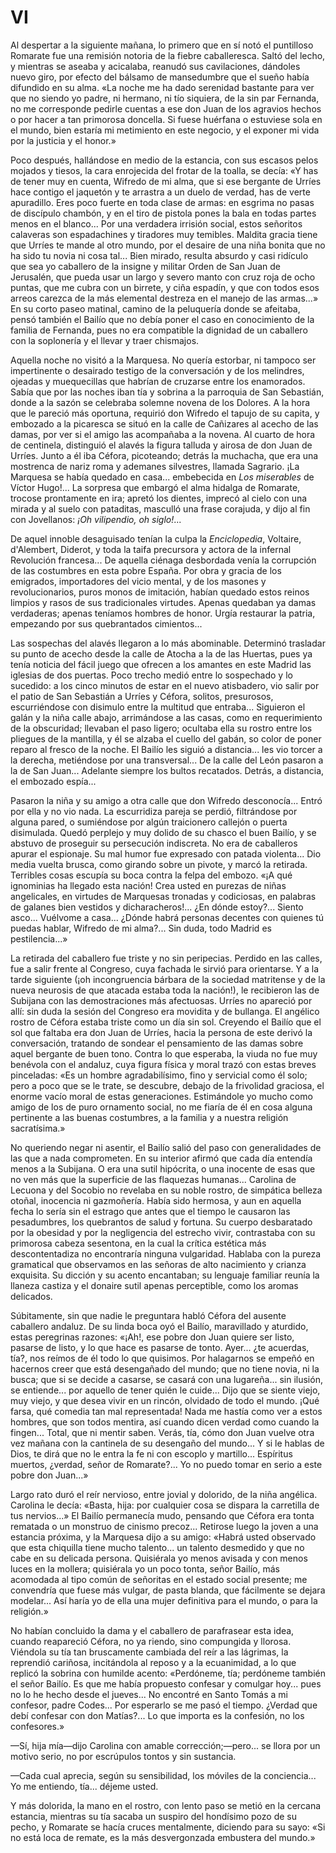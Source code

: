 # VI

Al despertar a la siguiente mañana, lo primero que en sí notó el puntilloso
Romarate fue una remisión notoria de la fiebre caballeresca. Saltó del lecho,
y mientras se aseaba y acicalaba, reanudó sus cavilaciones, dándoles nuevo
giro, por efecto del bálsamo de mansedumbre que el sueño había difundido en su
alma. «La noche me ha dado serenidad bastante para ver que no siendo yo padre,
ni hermano, ni tío siquiera, de la sin par Fernanda, no me corresponde pedirle
cuentas a ese don Juan de los agravios hechos o por hacer a tan primorosa
doncella. Si fuese huérfana o estuviese sola en el mundo, bien estaría mi
metimiento en este negocio, y el exponer mi vida por la justicia y el honor.»

Poco después, hallándose en medio de la estancia, con sus escasos pelos mojados
y tiesos, la cara enrojecida del frotar de la toalla, se decía: «Y has de tener
muy en cuenta, Wifredo de mi alma, que si ese bergante de Urríes hace contigo
el jaquetón y te arrastra a un duelo de verdad, has de verte apuradillo. Eres
poco fuerte en toda clase de armas: en esgrima no pasas de discípulo chambón,
y en el tiro de pistola pones la bala en todas partes menos en el blanco... Por
una verdadera irrisión social, estos señoritos calaveras son espadachines
y tiradores muy temibles. Maldita gracia tiene que Urríes te mande al otro
mundo, por el desaire de una niña bonita que no ha sido tu novia ni cosa tal...
Bien mirado, resulta absurdo y casi ridículo que sea yo caballero de la insigne
y militar Orden de San Juan de Jerusalén, que pueda usar un largo y severo
manto con cruz roja de ocho puntas, que me cubra con un birrete, y ciña
espadín, y que con todos esos arreos carezca de la más elemental destreza en el
manejo de las armas...» En su corto paseo matinal, camino de la peluquería
donde se afeitaba, pensó también el Bailío que no debía poner el caso en
conocimiento de la familia de Fernanda, pues no era compatible la dignidad de
un caballero con la soplonería y el llevar y traer chismajos.

Aquella noche no visitó a la Marquesa. No quería estorbar, ni tampoco ser
impertinente o desairado testigo de la conversación y de los melindres, ojeadas
y muequecillas que habrían de cruzarse entre los enamorados. Sabía que por las
noches iban tía y sobrina a la parroquia de San Sebastián, donde a la sazón se
celebraba solemne novena de los Dolores. A la hora que le pareció más oportuna,
requirió don Wifredo el tapujo de su capita, y embozado a la picaresca se situó
en la calle de Cañizares al acecho de las damas, por ver si el amigo las
acompañaba a la novena. Al cuarto de hora de centinela, distinguió el alavés la
figura talluda y airosa de don Juan de Urríes. Junto a él iba Céfora,
picoteando; detrás la muchacha, que era una mostrenca de nariz roma y ademanes
silvestres, llamada Sagrario. ¡La Marquesa se había quedado en casa...
embebecida en *Los miserables* de Víctor Hugo!... La sorpresa que embargó el
alma hidalga de Romarate, trocose prontamente en ira; apretó los dientes,
imprecó al cielo con una mirada y al suelo con pataditas, masculló una frase
corajuda, y dijo al fin con Jovellanos: *¡Oh vilipendio, oh siglo!*...

De aquel innoble desaguisado tenían la culpa la *Enciclopedia*, Voltaire,
d'Alembert, Diderot, y toda la taifa precursora y actora de la infernal
Revolución francesa... De aquella ciénaga desbordada venía la corrupción de las
costumbres en esta pobre España. Por obra y gracia de los emigrados,
importadores del vicio mental, y de los masones y revolucionarios, puros monos
de imitación, habían quedado estos reinos limpios y rasos de sus tradicionales
virtudes. Apenas quedaban ya damas verdaderas; apenas teníamos hombres de
honor. Urgía restaurar la patria, empezando por sus quebrantados cimientos...

Las sospechas del alavés llegaron a lo más abominable. Determinó trasladar su
punto de acecho desde la calle de Atocha a la de las Huertas, pues ya tenía
noticia del fácil juego que ofrecen a los amantes en este Madrid las iglesias
de dos puertas. Poco trecho medió entre lo sospechado y lo sucedido: a los
cinco minutos de estar en el nuevo atisbadero, vio salir por el patio de San
Sebastián a Urríes y Céfora, solitos, presurosos, escurriéndose con disimulo
entre la multitud que entraba... Siguieron el galán y la niña calle abajo,
arrimándose a las casas, como en requerimiento de la obscuridad; llevaban el
paso ligero; ocultaba ella su rostro entre los pliegues de la mantilla, y él se
alzaba el cuello del gabán, so color de poner reparo al fresco de la noche. El
Bailío les siguió a distancia... les vio torcer a la derecha, metiéndose por
una transversal... De la calle del León pasaron a la de San Juan... Adelante
siempre los bultos recatados. Detrás, a distancia, el embozado espía...

Pasaron la niña y su amigo a otra calle que don Wifredo desconocía... Entró por
ella y no vio nada. La escurridiza pareja se perdió, filtrándose por alguna
pared, o sumiéndose por algún traicionero callejón o puerta disimulada.  Quedó
perplejo y muy dolido de su chasco el buen Bailío, y se abstuvo de proseguir su
persecución indiscreta. No era de caballeros apurar el espionaje.  Su mal humor
fue expresado con patada violenta... Dio media vuelta brusca, como girando
sobre un pivote, y marcó la retirada. Terribles cosas escupía su boca contra la
felpa del embozo. «¡A qué ignominias ha llegado esta nación!  Crea usted en
purezas de niñas angelicales, en virtudes de Marquesas tronadas y codiciosas,
en palabras de galanes bien vestidos y dicharacheros!...  ¿En dónde estoy?...
Siento asco... Vuélvome a casa... ¿Dónde habrá personas decentes con quienes tú
puedas hablar, Wifredo de mi alma?... Sin duda, todo Madrid es pestilencia...»

La retirada del caballero fue triste y no sin peripecias. Perdido en las
calles, fue a salir frente al Congreso, cuya fachada le sirvió para orientarse.
Y a la tarde siguiente (¡oh incongruencia bárbara de la sociedad matritense
y de la nueva neurosis de que atacada estaba toda la nación!), le recibieron
las de Subijana con las demostraciones más afectuosas. Urríes no apareció por
allí: sin duda la sesión del Congreso era movidita y de bullanga. El angélico
rostro de Céfora estaba triste como un día sin sol. Creyendo el Bailío que el
sol que faltaba era don Juan de Urríes, hacia la persona de este derivó la
conversación, tratando de sondear el pensamiento de las damas sobre aquel
bergante de buen tono. Contra lo que esperaba, la viuda no fue muy benévola con
el andaluz, cuya figura física y moral trazó con estas breves pinceladas: «Es
un hombre agradabilísimo, fino y servicial como él solo; pero a poco que se le
trate, se descubre, debajo de la frivolidad graciosa, el enorme vacío moral de
estas generaciones. Estimándole yo mucho como amigo de los de puro ornamento
social, no me fiaría de él en cosa alguna pertinente a las buenas costumbres,
a la familia y a nuestra religión sacratísima.»

No queriendo negar ni asentir, el Bailío salió del paso con generalidades de
las que a nada comprometen. En su interior afirmó que cada día entendía menos
a la Subijana. O era una sutil hipócrita, o una inocente de esas que no ven más
que la superficie de las flaquezas humanas... Carolina de Lecuona y del Socobio
no revelaba en su noble rostro, de simpática belleza otoñal, inocencia ni
gazmoñería. Había sido hermosa, y aun en aquella fecha lo sería sin el estrago
que antes que el tiempo le causaron las pesadumbres, los quebrantos de salud
y fortuna. Su cuerpo desbaratado por la obesidad y por la negligencia del
estrecho vivir, contrastaba con su primorosa cabeza sesentona, en la cual la
crítica estética más descontentadiza no encontraría ninguna vulgaridad. Hablaba
con la pureza gramatical que observamos en las señoras de alto nacimiento
y crianza exquisita. Su dicción y su acento encantaban; su lenguaje familiar
reunía la llaneza castiza y el donaire sutil apenas perceptible, como los
aromas delicados.

Súbitamente, sin que nadie le preguntara habló Céfora del ausente caballero
andaluz. De su linda boca oyó el Bailío, maravillado y aturdido, estas
peregrinas razones: «¡Ah!, ese pobre don Juan quiere ser listo, pasarse de
listo, y lo que hace es pasarse de tonto. Ayer... ¿te acuerdas, tía?, nos
reímos de él todo lo que quisimos. Por halagarnos se empeñó en hacernos creer
que está desengañado del mundo; que no tiene novia, ni la busca; que si se
decide a casarse, se casará con una lugareña... sin ilusión, se entiende... por
aquello de tener quién le cuide... Dijo que se siente viejo, muy viejo, y que
desea vivir en un rincón, olvidado de todo el mundo. ¡Qué farsa, qué comedia
tan mal representada! Nada me hastía como ver a estos hombres, que son todos
mentira, así cuando dicen verdad como cuando la fingen... Total, que ni mentir
saben. Verás, tía, cómo don Juan vuelve otra vez mañana con la cantinela de su
desengaño del mundo... Y si le hablas de Dios, te dirá que no le entra la fe ni
con escoplo y martillo... Espíritus muertos, ¿verdad, señor de Romarate?... Yo
no puedo tomar en serio a este pobre don Juan...»

Largo rato duró el reír nervioso, entre jovial y dolorido, de la niña angélica.
Carolina le decía: «Basta, hija: por cualquier cosa se dispara la carretilla de
tus nervios...» El Bailío permanecía mudo, pensando que Céfora era tonta
rematada o un monstruo de cinismo precoz... Retirose luego la joven a una
estancia próxima, y la Marquesa dijo a su amigo: «Habrá usted observado que
esta chiquilla tiene mucho talento... un talento desmedido y que no cabe en su
delicada persona. Quisiérala yo menos avisada y con menos luces en la mollera;
quisiérala yo un poco tonta, señor Bailío, más acomodada al tipo común de
señoritas en el estado social presente; me convendría que fuese más vulgar, de
pasta blanda, que fácilmente se dejara modelar... Así haría yo de ella una
mujer definitiva para el mundo, o para la religión.»

No habían concluido la dama y el caballero de parafrasear esta idea, cuando
reapareció Céfora, no ya riendo, sino compungida y llorosa. Viéndola su tía tan
bruscamente cambiada del reír a las lágrimas, la reprendió cariñosa,
incitándola al reposo y a la ecuanimidad, a lo que replicó la sobrina con
humilde acento: «Perdóneme, tía; perdóneme también el señor Bailío. Es que me
había propuesto confesar y comulgar hoy... pues no lo he hecho desde el
jueves... No encontré en Santo Tomás a mi confesor, padre Codes... Por
esperarlo se me pasó el tiempo. ¿Verdad que debí confesar con don Matías?... Lo
que importa es la confesión, no los confesores.»

—Sí, hija mía—dijo Carolina con amable corrección;—pero... se llora por un
motivo serio, no por escrúpulos tontos y sin sustancia.

—Cada cual aprecia, según su sensibilidad, los móviles de la conciencia... Yo
me entiendo, tía... déjeme usted.

Y más dolorida, la mano en el rostro, con lento paso se metió en la cercana
estancia, mientras su tía sacaba un suspiro del hondísimo pozo de su pecho,
y Romarate se hacía cruces mentalmente, diciendo para su sayo: «Si no está loca
de remate, es la más desvergonzada embustera del mundo.»
